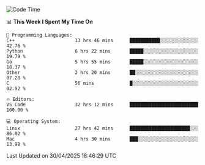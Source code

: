 
<!--START_SECTION:waka-->
![Code Time](http://img.shields.io/badge/Code%20Time-3%2C363%20hrs%2017%20mins-blue)

📊 **This Week I Spent My Time On** 

```text
💬 Programming Languages: 
C++                      13 hrs 46 mins      ███████████░░░░░░░░░░░░░░   42.76 % 
Python                   6 hrs 22 mins       █████░░░░░░░░░░░░░░░░░░░░   19.79 % 
Go                       5 hrs 55 mins       █████░░░░░░░░░░░░░░░░░░░░   18.37 % 
Other                    2 hrs 20 mins       ██░░░░░░░░░░░░░░░░░░░░░░░   07.28 % 
C                        56 mins             █░░░░░░░░░░░░░░░░░░░░░░░░   02.92 % 

🔥 Editors: 
VS Code                  32 hrs 12 mins      █████████████████████████   100.00 % 

💻 Operating System: 
Linux                    27 hrs 42 mins      ██████████████████████░░░   86.02 % 
Mac                      4 hrs 30 mins       ███░░░░░░░░░░░░░░░░░░░░░░   13.98 % 
```


 Last Updated on 30/04/2025 18:46:29 UTC
<!--END_SECTION:waka-->

